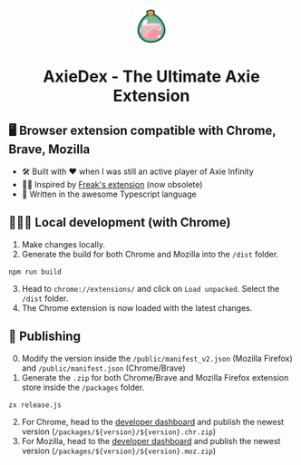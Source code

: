 <p align="center">
  <a href="https://chrome.google.com/webstore/detail/axiedex-the-ultimate-axie/bknllnbfmljmdocaodafmlhcfciicabo">
    <img src="https://github.com/tonystrawberry/axiedex.chrome/blob/main/public/images/icon_128x128.png?raw=true" width="60" />
  </a>
</p>
<h1 align="center">
  AxieDex - The Ultimate Axie Extension
</h1>

## 🖥 Browser extension compatible with Chrome, Brave, Mozilla  

- 🛠 Built with ❤️ when I was still an active player of Axie Infinity
- 👩‍🎨 Inspired by <a href="https://chrome.google.com/webstore/detail/freaks-axie-extension/copjnifcecdedocejpaapepagaodgpbh" target="_blank">Freak's extension</a> (now obsolete)
- 🥰 Written in the awesome Typescript language 

## 👨🏻‍💻 Local development (with Chrome)

1. Make changes locally.
2. Generate the build for both Chrome and Mozilla into the `/dist` folder.
```
npm run build
```
3. Head to `chrome://extensions/` and click on `Load unpacked`. Select the `/dist` folder.
4. The Chrome extension is now loaded with the latest changes.

## 🚀 Publishing

0. Modify the version inside the `/public/manifest_v2.json` (Mozilla Firefox) and `/public/manifest.json` (Chrome/Brave)
1. Generate the `.zip` for both Chrome/Brave and Mozilla Firefox extension store inside the `/packages` folder.
```
zx release.js
```
2. For Chrome, head to the <a href="https://chrome.google.com/webstore/devconsole/9636d0da-087d-487c-ab9b-2cdd179c3174" target="_blank">developer dashboard</a> and publish the newest version (`/packages/${version}/${version}.chr.zip`)
3. For Mozilla, head to the <a href="https://addons.mozilla.org/en-US/developers/addon/axiedex/edit" target="_blank">developer dashboard</a> and publish the newest version (`/packages/${version}/${version}.moz.zip`)

